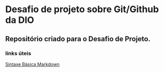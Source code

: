 # Desafio de projeto sobre Git/Github da DIO

## Repositório criado para o Desafio de Projeto.

### links úteis
[Sintaxe Básica Markdown](https://www.markdownguide.org/basic-syntax/)
